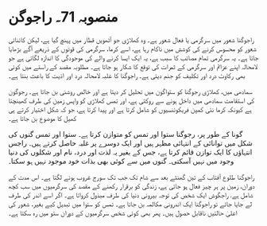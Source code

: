 # منصوبہ 71۔ راجوگن

راجوگنا شعور میں سرگرمی یا فعال شعور ہے۔ وہ کھلاڑی جو آٹھویں قطار میں پہنچ گیا ہے، لیکن کائناتی شعور کو محسوس کرنے کی کوشش میں ناکام رہا ہے، اسے کرما، سرگرمی کی قوتوں کے ذریعے آگے بڑھایا جاتا ہے۔ یہ سرگرمی تمام مصائب کا سبب ہے، یہ ایک ایسا کرنے والے کی موجودگی کا اندازہ لگاتی ہے جو لامحالہ اپنے عزائم اور سرگرمی کے ثمرات کی توقع کا شکار ہو جاتا ہے۔ مطلوبہ مقصد کے راستے میں کوئی بھی رکاوٹ درد اور تکلیف کو جنم دیتی ہے۔ راجوگنا کا غلبہ لامحالہ درد اور اذیت کا باعث بنتا ہے۔

سمادھی میں، کھلاڑی رجوگنا کو ستواگون میں تحلیل کر دیتا ہے اور خالص روشنی بن جاتا ہے۔ رجوگون کی استقامت سمادھی میں داخل ہونے سے روکتی ہے، اور تمس کھلاڑی کو واپس زمین کی طرف کھینچتا ہے کیونکہ کرما نئی کمپن فریکوئنسیوں کو شامل کرتا ہے اور پیدا کرتا ہے، جو کہ شکل اختیار کرتے ہی کھیل کا موضوع بن جاتا ہے۔

گونا کے طور پر، رجوگنا ستوا اور تمس کو متوازن کرتا ہے۔ ستوا اور تمس گنوں کی شکل میں توانائی کے انتہائی مظہر ہیں اور ایک دوسرے پر غلبہ حاصل کرتے ہیں۔ راجس انتہاؤں کا ایک توازن قائم کرتا ہے، جس کے بغیر یہ لذت اور درد، نام اور شکلوں کی دنیا وجود میں نہیں آسکتی۔ گنوں میں سے کوئی بھی بذات خود موجود نہیں ہو سکتا۔

راجوگنا طلوع آفتاب کے تین گھنٹے بعد سے شام تک جب تک سورج غروب ہونے لگتا ہے۔ اس مدت کے دوران، زمین پر ہر چیز فعال ہو جاتی ہے، زندگی کو برقرار رکھنے کے مقصد کی سرگرمیوں میں سب کچھ شامل ہے. راجگوش ایک شخص کی توجہ بیرونی دنیا کی طرف مبذول کرواتا ہے۔ اگر اسے اندر کی طرف لے جایا جائے تو راجوگنا ایک اندرونی مکالمہ بن جاتا ہے۔ تمس کو ستوا میں تبدیل کیے بغیر، شعور کی اعلیٰ حالتیں ناقابل حصول ہیں۔ پھر بھی کوئی شخص سرگرمیوں کے دوران ستو میں رہ سکتا ہے۔
